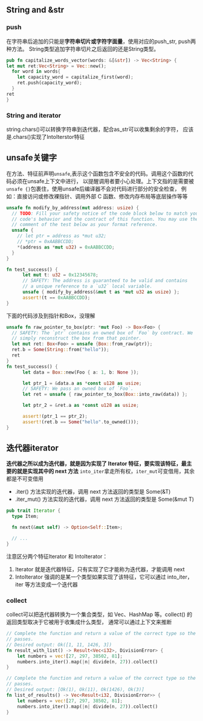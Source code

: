 ## String and &str  
  
### push
  在字符串后追加的只能是**字符串切片或字符字面量**，使用对应的push_str, push两种方法。
  String类型追加字符串切片之后返回的还是String类型。
  ```rust
  pub fn capitalize_words_vector(words: &[&str]) -> Vec<String> {
  let mut ret:Vec<String> = Vec::new();
    for word in words{
      let capacity_word = capitalize_first(word);
      ret.push(capacity_word);
    }
  ret
}
  ```

### String and iterator  
  
  string.chars()可以转换字符串到迭代器，配合as_str可以收集剩余的字符，
  应该是.chars()实现了IntoIterstor特征

## unsafe关键字  
  
  在方法、特征前声明`unsafe`,表示这个函数包含不安全的代码。调用这个函数的代码必须在unsafe上下文中进行，
  以提醒调用者要小心处理。上下文指的是需要被`unsafe {}`包裹住，使用unsafe后编译器不会对代码进行部分的安全检查，
  例如：直接访问或修改裸指针、调用外部 C 函数、修改内存布局等底层操作等等  
  ```rust
  unsafe fn modify_by_address(mut address: usize) {
    // TODO: Fill your safety notice of the code block below to match your
    // code's behavior and the contract of this function. You may use the
    // comment of the test below as your format reference.
    unsafe {
      // let ptr = address as *mut u32;
      // *ptr = 0xAABBCCDD;
      *(address as *mut u32) = 0xAABBCCDD;
    }
  }

  fn test_success() {
        let mut t: u32 = 0x12345678;
        // SAFETY: The address is guaranteed to be valid and contains
        // a unique reference to a `u32` local variable.
        unsafe { modify_by_address(&mut t as *mut u32 as usize) };
        assert!(t == 0xAABBCCDD);
  }
  ```
  下面的代码涉及到指针和Box，没理解
  ```rust
  unsafe fn raw_pointer_to_box(ptr: *mut Foo) -> Box<Foo> {
    // SAFETY: The `ptr` contains an owned box of `Foo` by contract. We
    // simply reconstruct the box from that pointer.
    let mut ret: Box<Foo> = unsafe {Box::from_raw(ptr)};
    ret.b = Some(String::from("hello"));
    ret
  }
  fn test_success() {
        let data = Box::new(Foo { a: 1, b: None });

        let ptr_1 = &data.a as *const u128 as usize;
        // SAFETY: We pass an owned box of `Foo`.
        let ret = unsafe { raw_pointer_to_box(Box::into_raw(data)) };

        let ptr_2 = &ret.a as *const u128 as usize;

        assert!(ptr_1 == ptr_2);
        assert!(ret.b == Some("hello".to_owned()));
  }
  ```
## 迭代器iterator  
    
  **迭代器之所以成为迭代器，就是因为实现了 Iterator 特征，要实现该特征，最主要的就是实现其中的 next 方法**
  `into_iter`拿走所有权，`iter_mut`可变借用，其余都是不可变借用  
  - .iter() 方法实现的迭代器，调用 next 方法返回的类型是 Some(&T)
  - .iter_mut() 方法实现的迭代器，调用 next 方法返回的类型是 Some(&mut T)

  ```rust
  pub trait Iterator {
    type Item;

    fn next(&mut self) -> Option<Self::Item>;

    // ...
  }
  ```

  注意区分两个特征Iterator 和 IntoIterator：
  1. Iterator 就是迭代器特征，只有实现了它才能称为迭代器，才能调用 next
  2.  IntoIterator 强调的是某一个类型如果实现了该特征，它可以通过 into_iter，iter 等方法变成一个迭代器  
   
### collect  
  
  collect可以把迭代器转换为一个集合类型，如 Vec、HashMap 等。collect() 的返回类型取决于它被用于收集成什么类型，
  通常可以通过上下文来推断
  ```rust
  // Complete the function and return a value of the correct type so the test
  // passes.
  // Desired output: Ok([1, 11, 1426, 3])
  fn result_with_list() -> Result<Vec<i32>, DivisionError> {
      let numbers = vec![27, 297, 38502, 81];
      numbers.into_iter().map(|n| divide(n, 27)).collect()
  }

  // Complete the function and return a value of the correct type so the test
  // passes.
  // Desired output: [Ok(1), Ok(11), Ok(1426), Ok(3)]
  fn list_of_results() -> Vec<Result<i32, DivisionError>> {
      let numbers = vec![27, 297, 38502, 81];
      numbers.into_iter().map(|n| divide(n, 27)).collect()
  }
  ```
